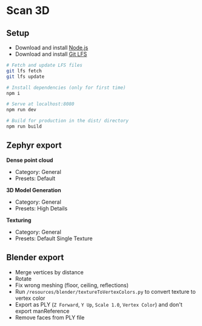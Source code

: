 # Scan 3D

## Setup

- Download and install [Node.js](https://nodejs.org/en/download/)
- Download and install [Git LFS](https://git-lfs.github.com/)

``` bash
# Fetch and update LFS files
git lfs fetch
git lfs update

# Install dependencies (only for first time)
npm i

# Serve at localhost:8080
npm run dev

# Build for production in the dist/ directory
npm run build
```

## Zephyr export

**Dense point cloud**

- Category: General
- Presets: Default

**3D Model Generation**

- Category: General
- Presets: High Details

**Texturing**

- Category: General
- Presets: Default Single Texture


## Blender export

- Merge vertices by distance
- Rotate
- Fix wrong meshing (floor, ceiling, reflections)
- Run `/resources/blender/textureToVertexColors.py` to convert texture to vertex color
- Export as PLY (`Z Forward`, `Y Up`, `Scale 1.0`, `Vertex Color`) and don't export manReference
- Remove faces from PLY file

